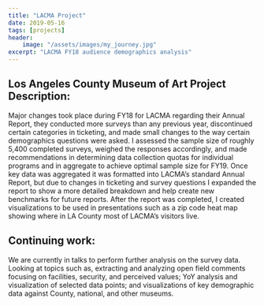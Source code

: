 ```yaml
---
title: "LACMA Project"
date: 2019-05-16
tags: [projects]
header:
    image: "/assets/images/my_journey.jpg"
excerpt: "LACMA FY18 audience demographics analysis"
---
```


## Los Angeles County Museum of Art Project Description:

Major changes took place during FY18 for LACMA regarding their Annual Report, they conducted more surveys than any previous year, discontinued certain categories in ticketing, and made small changes to the way certain demographics questions were asked. I assessed the sample size of roughly 5,400 completed surveys, weighed the responses accordingly, and made recommendations in determining data collection quotas for individual programs and in aggregate to achieve optimal sample size for FY19. Once key data was aggregated it was formatted into LACMA’s standard Annual Report, but due to changes in ticketing and survey questions I expanded the report to show a more detailed breakdown and help create new benchmarks for future reports. After the report was completed, I created visualizations to be used in presentations such as a zip code heat map showing where in LA County most of LACMA’s visitors live.

## Continuing work:

We are currently in talks to perform further analysis on the survey data. Looking at topics such as, extracting and analyzing open field comments focusing on facilities, security, and perceived values; YoY analysis and visualization of selected data points; and visualizations of key demographic data against County, national, and other museums.

